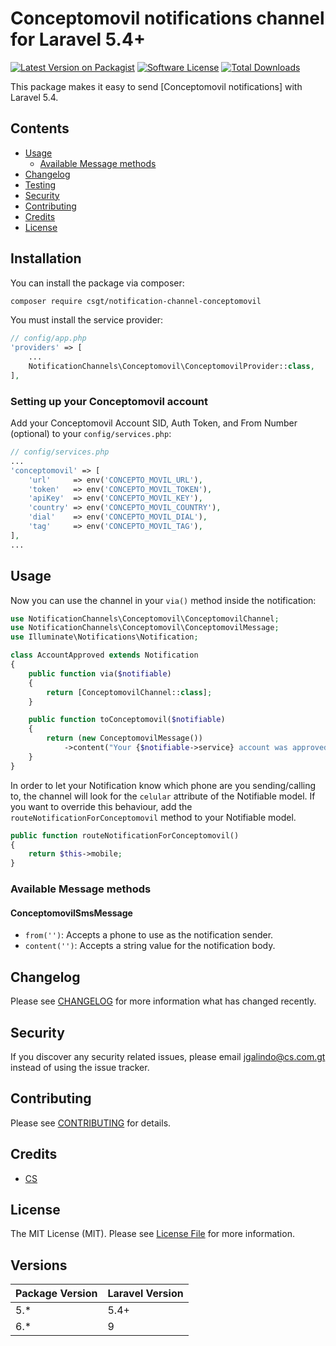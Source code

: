# Conceptomovil notifications channel for Laravel 5.4+

[![Latest Version on Packagist](https://img.shields.io/packagist/v/csgt/notification-channel-conceptomovil.svg?style=flat-square)](https://packagist.org/packages/csgt/notification-channel-conceptomovil)
[![Software License](https://img.shields.io/badge/license-MIT-brightgreen.svg?style=flat-square)](LICENSE.md)
[![Total Downloads](https://img.shields.io/packagist/dt/csgt/laravel-notification-channel-conceptomovil.svg?style=flat-square)](https://packagist.org/packages/csgt/notification-channel-conceptomovil)

This package makes it easy to send [Conceptomovil notifications] with Laravel 5.4.

## Contents

-   [Usage](#usage)
    -   [Available Message methods](#available-message-methods)
-   [Changelog](#changelog)
-   [Testing](#testing)
-   [Security](#security)
-   [Contributing](#contributing)
-   [Credits](#credits)
-   [License](#license)

## Installation

You can install the package via composer:

```bash
composer require csgt/notification-channel-conceptomovil
```

You must install the service provider:

```php
// config/app.php
'providers' => [
    ...
    NotificationChannels\Conceptomovil\ConceptomovilProvider::class,
],
```

### Setting up your Conceptomovil account

Add your Conceptomovil Account SID, Auth Token, and From Number (optional) to your `config/services.php`:

```php
// config/services.php
...
'conceptomovil' => [
    'url'     => env('CONCEPTO_MOVIL_URL'),
    'token'   => env('CONCEPTO_MOVIL_TOKEN'),
    'apiKey'  => env('CONCEPTO_MOVIL_KEY'),
    'country' => env('CONCEPTO_MOVIL_COUNTRY'),
    'dial'    => env('CONCEPTO_MOVIL_DIAL'),
    'tag'     => env('CONCEPTO_MOVIL_TAG'),
],
...
```

## Usage

Now you can use the channel in your `via()` method inside the notification:

```php
use NotificationChannels\Conceptomovil\ConceptomovilChannel;
use NotificationChannels\Conceptomovil\ConceptomovilMessage;
use Illuminate\Notifications\Notification;

class AccountApproved extends Notification
{
    public function via($notifiable)
    {
        return [ConceptomovilChannel::class];
    }

    public function toConceptomovil($notifiable)
    {
        return (new ConceptomovilMessage())
            ->content("Your {$notifiable->service} account was approved!");
    }
}
```

In order to let your Notification know which phone are you sending/calling to, the channel will look for the `celular` attribute of the Notifiable model. If you want to override this behaviour, add the `routeNotificationForConceptomovil` method to your Notifiable model.

```php
public function routeNotificationForConceptomovil()
{
    return $this->mobile;
}
```

### Available Message methods

#### ConceptomovilSmsMessage

-   `from('')`: Accepts a phone to use as the notification sender.
-   `content('')`: Accepts a string value for the notification body.

## Changelog

Please see [CHANGELOG](CHANGELOG.md) for more information what has changed recently.

## Security

If you discover any security related issues, please email jgalindo@cs.com.gt instead of using the issue tracker.

## Contributing

Please see [CONTRIBUTING](CONTRIBUTING.md) for details.

## Credits

-   [CS](https://github.com/csgt)

## License

The MIT License (MIT). Please see [License File](LICENSE.md) for more information.

## Versions

| Package Version | Laravel Version |
| --------------- | --------------- |
| 5.\*            | 5.4+            |
| 6.\*            | 9               |
